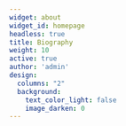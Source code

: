 ```yaml
---
widget: about
widget_id: homepage
headless: true
title: Biography
weight: 10
active: true
author: 'admin'
design:
  columns: "2"
  background:
    text_color_light: false
    image_darken: 0
---
```


